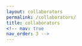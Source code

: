 ```yaml
---
layout: collaborators
permalink: /collaborators/
title: collaborators
<!-- nav: true
nav_order: 3 -->
---
```

